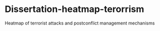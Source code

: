 # Dissertation-heatmap-terorrism
Heatmap of terrorist attacks and postconflict management mechanisms
